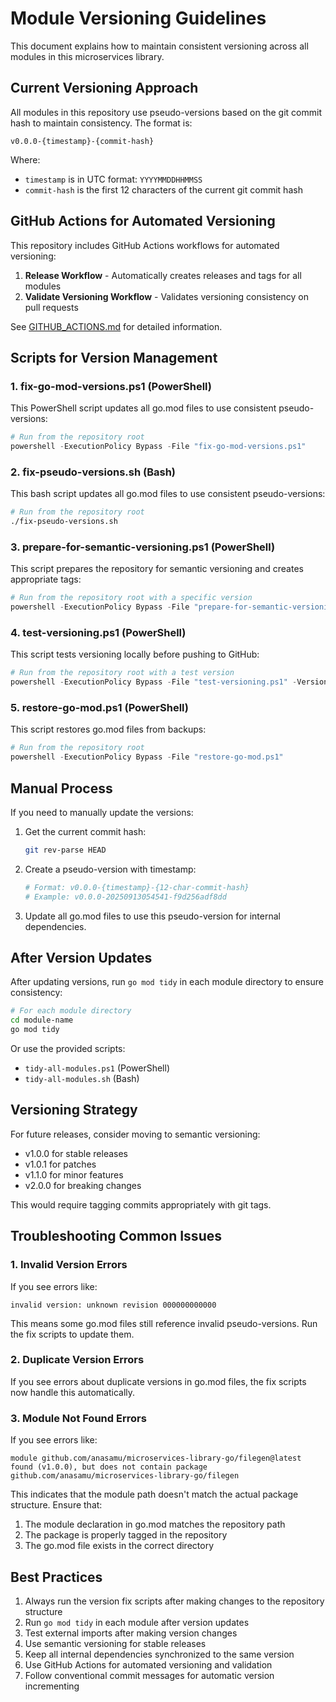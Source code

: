 # Module Versioning Guidelines

This document explains how to maintain consistent versioning across all modules in this microservices library.

## Current Versioning Approach

All modules in this repository use pseudo-versions based on the git commit hash to maintain consistency. The format is:

```
v0.0.0-{timestamp}-{commit-hash}
```

Where:
- `timestamp` is in UTC format: `YYYYMMDDHHMMSS`
- `commit-hash` is the first 12 characters of the current git commit hash

## GitHub Actions for Automated Versioning

This repository includes GitHub Actions workflows for automated versioning:

1. **Release Workflow** - Automatically creates releases and tags for all modules
2. **Validate Versioning Workflow** - Validates versioning consistency on pull requests

See [GITHUB_ACTIONS.md](GITHUB_ACTIONS.md) for detailed information.

## Scripts for Version Management

### 1. fix-go-mod-versions.ps1 (PowerShell)

This PowerShell script updates all go.mod files to use consistent pseudo-versions:

```powershell
# Run from the repository root
powershell -ExecutionPolicy Bypass -File "fix-go-mod-versions.ps1"
```

### 2. fix-pseudo-versions.sh (Bash)

This bash script updates all go.mod files to use consistent pseudo-versions:

```bash
# Run from the repository root
./fix-pseudo-versions.sh
```

### 3. prepare-for-semantic-versioning.ps1 (PowerShell)

This script prepares the repository for semantic versioning and creates appropriate tags:

```powershell
# Run from the repository root with a specific version
powershell -ExecutionPolicy Bypass -File "prepare-for-semantic-versioning.ps1" -Version "v1.0.0"
```

### 4. test-versioning.ps1 (PowerShell)

This script tests versioning locally before pushing to GitHub:

```powershell
# Run from the repository root with a test version
powershell -ExecutionPolicy Bypass -File "test-versioning.ps1" -Version "v0.0.0-test"
```

### 5. restore-go-mod.ps1 (PowerShell)

This script restores go.mod files from backups:

```powershell
# Run from the repository root
powershell -ExecutionPolicy Bypass -File "restore-go-mod.ps1"
```

## Manual Process

If you need to manually update the versions:

1. Get the current commit hash:
   ```bash
   git rev-parse HEAD
   ```

2. Create a pseudo-version with timestamp:
   ```bash
   # Format: v0.0.0-{timestamp}-{12-char-commit-hash}
   # Example: v0.0.0-20250913054541-f9d256adf8dd
   ```

3. Update all go.mod files to use this pseudo-version for internal dependencies.

## After Version Updates

After updating versions, run `go mod tidy` in each module directory to ensure consistency:

```bash
# For each module directory
cd module-name
go mod tidy
```

Or use the provided scripts:
- `tidy-all-modules.ps1` (PowerShell)
- `tidy-all-modules.sh` (Bash)

## Versioning Strategy

For future releases, consider moving to semantic versioning:
- v1.0.0 for stable releases
- v1.0.1 for patches
- v1.1.0 for minor features
- v2.0.0 for breaking changes

This would require tagging commits appropriately with git tags.

## Troubleshooting Common Issues

### 1. Invalid Version Errors

If you see errors like:
```
invalid version: unknown revision 000000000000
```

This means some go.mod files still reference invalid pseudo-versions. Run the fix scripts to update them.

### 2. Duplicate Version Errors

If you see errors about duplicate versions in go.mod files, the fix scripts now handle this automatically.

### 3. Module Not Found Errors

If you see errors like:
```
module github.com/anasamu/microservices-library-go/filegen@latest found (v1.0.0), but does not contain package github.com/anasamu/microservices-library-go/filegen
```

This indicates that the module path doesn't match the actual package structure. Ensure that:
1. The module declaration in go.mod matches the repository path
2. The package is properly tagged in the repository
3. The go.mod file exists in the correct directory

## Best Practices

1. Always run the version fix scripts after making changes to the repository structure
2. Run `go mod tidy` in each module after version updates
3. Test external imports after making version changes
4. Use semantic versioning for stable releases
5. Keep all internal dependencies synchronized to the same version
6. Use GitHub Actions for automated versioning and validation
7. Follow conventional commit messages for automatic version incrementing